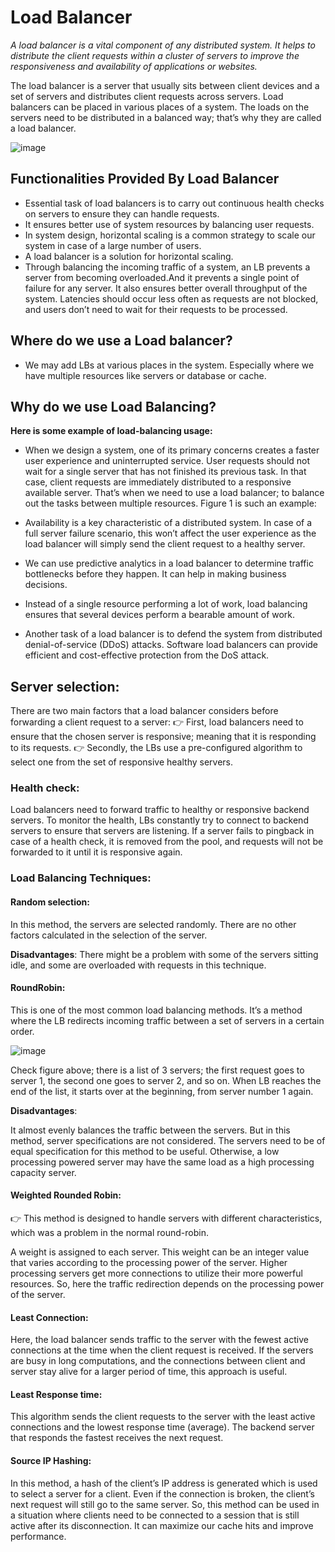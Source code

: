 # Load Balancer

*A load balancer is a vital component of any distributed system. It helps to distribute the client requests within a cluster of servers to improve the responsiveness and availability of applications or websites.*

The load balancer is a server that usually sits between client devices and a set of servers and distributes client requests across servers. Load balancers can be placed in various places of a system. The loads on the servers need to be distributed in a balanced way; that’s why they are called a load balancer.

![image](https://user-images.githubusercontent.com/33947539/147956520-fde81fa0-1dfe-410d-bea7-cef572d171c2.png)

## Functionalities Provided By Load Balancer

- Essential task of load balancers is to carry out continuous health checks on servers to ensure they can handle requests. 
- It ensures better use of system resources by balancing user requests. 
- In system design, horizontal scaling is a common strategy to scale our system in case of a large number of users. 
- A load balancer is a solution for horizontal scaling. 
- Through balancing the incoming traffic of a system, an LB prevents a server from becoming overloaded.And it prevents a single point of failure for any server. It also ensures better overall throughput of the system. Latencies should occur less often as requests are not blocked, and users don’t need to wait for their requests to be processed. 

## Where do we use a Load balancer?

- We may add LBs at various places in the system. Especially where we have multiple resources like servers or database or cache.

## Why do we use Load Balancing?

**Here is some example of load-balancing usage:**

- When we design a system, one of its primary concerns creates a faster user experience and uninterrupted service. User requests should not wait for a single server that has not finished its previous task. In that case, client requests are immediately distributed to a responsive available server. That’s when we need to use a load balancer; to balance out the tasks between multiple resources. Figure 1 is such an example:

- Availability is a key characteristic of a distributed system. In case of a full server failure scenario, this won’t affect the user experience as the load balancer will simply send the client request to a healthy server.

- We can use predictive analytics in a load balancer to determine traffic bottlenecks before they happen. It can help in making business decisions.

- Instead of a single resource performing a lot of work, load balancing ensures that several devices perform a bearable amount of work.

- Another task of a load balancer is to defend the system from distributed denial-of-service (DDoS) attacks. Software load balancers can provide efficient and cost-effective protection from the DoS attack.

## Server selection:

There are two main factors that a load balancer considers before forwarding a client request to a server:
  👉 First, load balancers need to ensure that the chosen server is responsive; meaning that it is responding to its requests.
👉 Secondly, the LBs use a pre-configured algorithm to select one from the set of responsive healthy servers.

### Health check: 
Load balancers need to forward traffic to healthy or responsive backend servers. To monitor the health, LBs constantly try to connect to backend servers to ensure that servers are listening. If a server fails to pingback in case of a health check, it is removed from the pool, and requests will not be forwarded to it until it is responsive again.

### Load Balancing Techniques:

#### Random selection:
In this method, the servers are selected randomly. There are no other factors calculated in the selection of the server. 

**Disadvantages**:
There might be a problem with some of the servers sitting idle, and some are overloaded with requests in this technique.

#### RoundRobin:
This is one of the most common load balancing methods. It’s a method where the LB redirects incoming traffic between a set of servers in a certain order.

![image](https://user-images.githubusercontent.com/33947539/148010650-8d8114fa-aa74-4755-8f8c-66da1c40a6f1.png)

Check figure above; there is a list of 3 servers; the first request goes to server 1, the second one goes to server 2, and so on. When LB reaches the end of the list, it starts over at the beginning, from server number 1 again. 

**Disadvantages**:

It almost evenly balances the traffic between the servers. But in this method, server specifications are not considered. 
The servers need to be of equal specification for this method to be useful. Otherwise, a low processing powered server may have the same load as a high processing capacity server.

#### Weighted Rounded Robin:
👉 This method is designed to handle servers with different characteristics, which was a problem in the normal round-robin. 

A weight is assigned to each server. This weight can be an integer value that varies according to the processing power of the server. Higher processing servers get more connections to utilize their more powerful resources. So, here the traffic redirection depends on the processing power of the server.

#### Least Connection:
Here, the load balancer sends traffic to the server with the fewest active connections at the time when the client request is received. If the servers are busy in long computations, and the connections between client and server stay alive for a larger period of time, this approach is useful.

#### Least Response time:
This algorithm sends the client requests to the server with the least active connections and the lowest response time (average). The backend server that responds the fastest receives the next request.
 
#### Source IP Hashing:
In this method, a hash of the client’s IP address is generated which is used to select a server for a client. Even if the connection is broken, the client’s next request will still go to the same server. So, this method can be used in a situation where clients need to be connected to a session that is still active after its disconnection. It can maximize our cache hits and improve performance.





